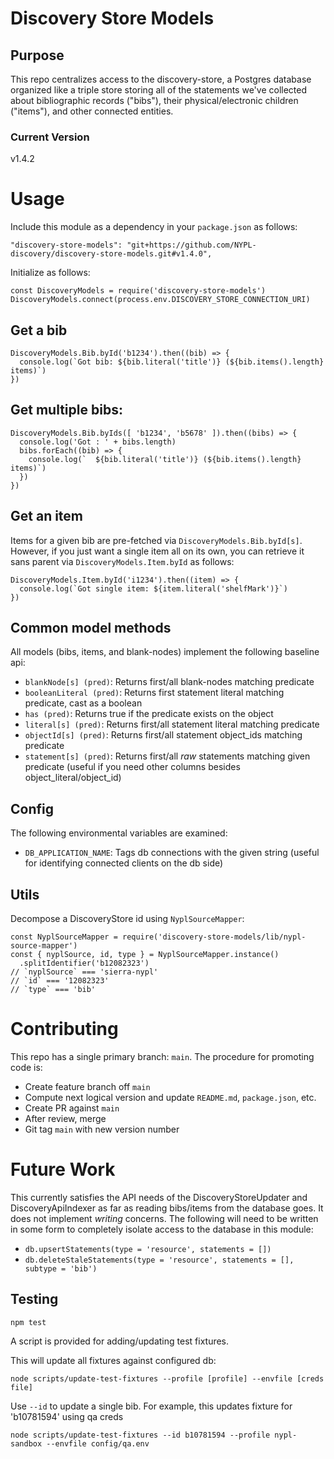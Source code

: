 # Discovery Store Models

## Purpose

This repo centralizes access to the discovery-store, a Postgres database organized like a triple store storing all of the statements we've collected about bibliographic records ("bibs"), their physical/electronic children ("items"), and other connected entities.

### Current Version

v1.4.2

# Usage

Include this module as a dependency in your `package.json` as follows:

```
"discovery-store-models": "git+https://github.com/NYPL-discovery/discovery-store-models.git#v1.4.0",
```

Initialize as follows:

```
const DiscoveryModels = require('discovery-store-models')
DiscoveryModels.connect(process.env.DISCOVERY_STORE_CONNECTION_URI)
```

## Get a bib

```
DiscoveryModels.Bib.byId('b1234').then((bib) => {
  console.log(`Got bib: ${bib.literal('title')} (${bib.items().length} items)`)
})
```

## Get multiple bibs:

```
DiscoveryModels.Bib.byIds([ 'b1234', 'b5678' ]).then((bibs) => {
  console.log('Got : ' + bibs.length)
  bibs.forEach((bib) => { 
    console.log(`  ${bib.literal('title')} (${bib.items().length} items)`)
  })
})
```

## Get an item

Items for a given bib are pre-fetched via `DiscoveryModels.Bib.byId[s]`. However, if you just want a single item all on its own, you can retrieve it sans parent via `DiscoveryModels.Item.byId` as follows:

```
DiscoveryModels.Item.byId('i1234').then((item) => {
  console.log(`Got single item: ${item.literal('shelfMark')}`)
})
```

## Common model methods

All models (bibs, items, and blank-nodes) implement the following baseline api:

 * `blankNode[s] (pred)`: Returns first/all blank-nodes matching predicate
 * `booleanLiteral (pred)`: Returns first statement literal matching predicate, cast as a boolean
 * `has (pred)`: Returns true if the predicate exists on the object
 * `literal[s] (pred)`: Returns first/all statement literal matching predicate
 * `objectId[s] (pred)`: Returns first/all statement object_ids matching predicate
 * `statement[s] (pred)`: Returns first/all *raw* statements matching given predicate (useful if you need other columns besides object_literal/object_id)

## Config

The following environmental variables are examined:

 * `DB_APPLICATION_NAME`: Tags db connections with the given string (useful for identifying connected clients on the db side)

## Utils

Decompose a DiscoveryStore id using `NyplSourceMapper`:

```
const NyplSourceMapper = require('discovery-store-models/lib/nypl-source-mapper')
const { nyplSource, id, type } = NyplSourceMapper.instance()
  .splitIdentifier('b12082323')
// `nyplSource` === 'sierra-nypl'
// `id` === '12082323'
// `type` === 'bib'
```

# Contributing

This repo has a single primary branch: `main`. The procedure for promoting code is:

 - Create feature branch off `main`
 - Compute next logical version and update `README.md`, `package.json`, etc.
 - Create PR against `main`
 - After review, merge
 - Git tag `main` with new version number

# Future Work

This currently satisfies the API needs of the DiscoveryStoreUpdater and DiscoveryApiIndexer as far as reading bibs/items from the database goes. It does not implement *writing* concerns. The following will need to be written in some form to completely isolate access to the database in this module:

 * `db.upsertStatements(type = 'resource', statements = [])`
 * `db.deleteStaleStatements(type = 'resource', statements = [], subtype = 'bib')`


## Testing

```
npm test
```

A script is provided for adding/updating test fixtures.

This will update all fixtures against configured db:
```
node scripts/update-test-fixtures --profile [profile] --envfile [creds file]
```

Use `--id` to update a single bib. For example, this updates fixture for 'b10781594' using qa creds
```
node scripts/update-test-fixtures --id b10781594 --profile nypl-sandbox --envfile config/qa.env
```
